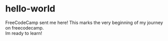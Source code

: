 # hello-world
FreeCodeCamp sent me here!
This marks the very beginning of my journey on freecodecamp.  
Im ready to learn!
